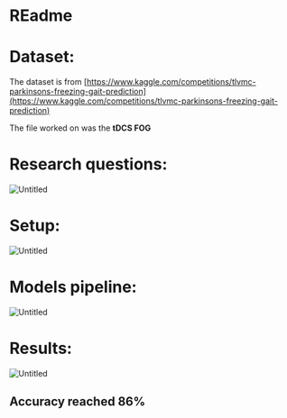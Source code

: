 # REadme

# Dataset:

The dataset is from [https://www.kaggle.com/competitions/tlvmc-parkinsons-freezing-gait-prediction](https://www.kaggle.com/competitions/tlvmc-parkinsons-freezing-gait-prediction) 

The file worked on was the **tDCS FOG**

# Research questions:

![Untitled](REadme%2076adb00cfb95447fad7505334ad5d5c6/Untitled.png)

# Setup:

![Untitled](REadme%2076adb00cfb95447fad7505334ad5d5c6/Untitled%201.png)

# Models pipeline:

![Untitled](REadme%2076adb00cfb95447fad7505334ad5d5c6/Untitled%202.png)

# Results:

![Untitled](REadme%2076adb00cfb95447fad7505334ad5d5c6/Untitled%203.png)

## Accuracy reached 86%